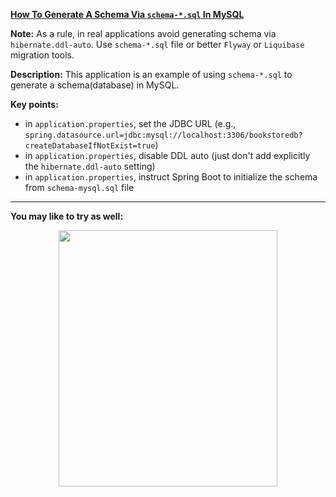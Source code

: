 **[How To Generate A Schema Via `schema-*.sql` In MySQL](https://github.com/AnghelLeonard/Hibernate-SpringBoot/tree/master/HibernateSpringBootSchemaSql)**

**Note:** As a rule, in real applications avoid generating schema via `hibernate.ddl-auto`. Use `schema-*.sql` file or better `Flyway` or `Liquibase` migration tools.

**Description:** This application is an example of using `schema-*.sql` to generate a schema(database) in MySQL.

**Key points:**
- in `application.properties`, set the JDBC URL (e.g., `spring.datasource.url=jdbc:mysql://localhost:3306/bookstoredb?createDatabaseIfNotExist=true`)
- in `application.properties`, disable DDL auto (just don't add explicitly the `hibernate.ddl-auto` setting)
- in `application.properties`, instruct Spring Boot to initialize the schema from `schema-mysql.sql` file  
     
-------------------------------

**You may like to try as well:**
<a href="https://leanpub.com/java-persistence-performance-illustrated-guide"><p align="center"><img src="https://github.com/AnghelLeonard/Hibernate-SpringBoot/blob/master/Java%20Persistence%20Performance%20Illustrated%20Guide.jpg" height="410" width="350"/></p></a>
